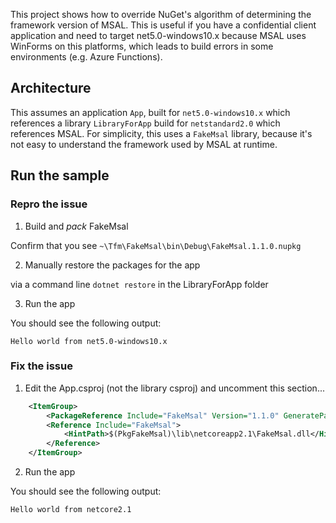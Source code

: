 This project shows how to override NuGet's algorithm of determining the framework version of MSAL. This is useful if you have a confidential client application and need to target net5.0-windows10.x
because MSAL uses WinForms on this platforms, which leads to build errors in some environments (e.g. Azure Functions).

## Architecture

This assumes an application `App`, built for `net5.0-windows10.x` which references a library `LibraryForApp` build for `netstandard2.0` which references MSAL. 
For simplicity, this uses a `FakeMsal` library, because it's not easy to understand the framework used by MSAL at runtime. 

## Run the sample

### Repro the issue

1. Build and *pack* FakeMsal 

Confirm that you see `~\Tfm\FakeMsal\bin\Debug\FakeMsal.1.1.0.nupkg`

2. Manually restore the packages for the app 

via a command line `dotnet restore` in the LibraryForApp folder

3. Run the app 

You should see the following output: 

`Hello world from net5.0-windows10.x`

### Fix the issue

1. Edit the App.csproj (not the library csproj) and uncomment this section...

```xml
    <ItemGroup>
		<PackageReference Include="FakeMsal" Version="1.1.0" GeneratePathProperty="true" ExcludeAssets="Compile" />		
		<Reference Include="FakeMsal">
			<HintPath>$(PkgFakeMsal)\lib\netcoreapp2.1\FakeMsal.dll</HintPath>
		</Reference>
	</ItemGroup>
```

2. Run the app

You should see the following output: 

`Hello world from netcore2.1`
